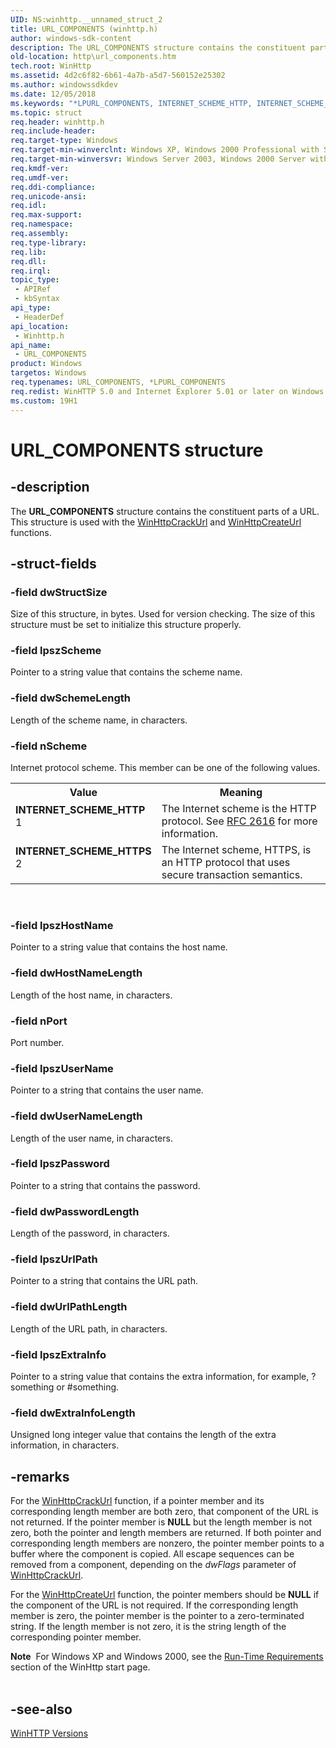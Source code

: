 ```yaml
---
UID: NS:winhttp.__unnamed_struct_2
title: URL_COMPONENTS (winhttp.h)
author: windows-sdk-content
description: The URL_COMPONENTS structure contains the constituent parts of a URL. This structure is used with the WinHttpCrackUrl and WinHttpCreateUrl functions.
old-location: http\url_components.htm
tech.root: WinHttp
ms.assetid: 4d2c6f82-6b61-4a7b-a5d7-560152e25302
ms.author: windowssdkdev
ms.date: 12/05/2018
ms.keywords: "*LPURL_COMPONENTS, INTERNET_SCHEME_HTTP, INTERNET_SCHEME_HTTPS, URL_COMPONENTS, URL_COMPONENTS structure [HTTP], URL_COMPONENTSW, http.url_components, winhttp/URL_COMPONENTS, winhttp_url_components_structure"
ms.topic: struct
req.header: winhttp.h
req.include-header: 
req.target-type: Windows
req.target-min-winverclnt: Windows XP, Windows 2000 Professional with SP3 [desktop apps only]
req.target-min-winversvr: Windows Server 2003, Windows 2000 Server with SP3 [desktop apps only]
req.kmdf-ver: 
req.umdf-ver: 
req.ddi-compliance: 
req.unicode-ansi: 
req.idl: 
req.max-support: 
req.namespace: 
req.assembly: 
req.type-library: 
req.lib: 
req.dll: 
req.irql: 
topic_type:
 - APIRef
 - kbSyntax
api_type:
 - HeaderDef
api_location:
 - Winhttp.h
api_name:
 - URL_COMPONENTS
product: Windows
targetos: Windows
req.typenames: URL_COMPONENTS, *LPURL_COMPONENTS
req.redist: WinHTTP 5.0 and Internet Explorer 5.01 or later on Windows XP and Windows 2000.
ms.custom: 19H1
---
```


# URL_COMPONENTS structure


## -description


The <b>URL_COMPONENTS</b> structure contains the constituent parts of a URL. This structure is used with the 
<a href="https://docs.microsoft.com/windows/desktop/api/winhttp/nf-winhttp-winhttpcrackurl">WinHttpCrackUrl</a> and 
<a href="https://docs.microsoft.com/windows/desktop/api/winhttp/nf-winhttp-winhttpcreateurl">WinHttpCreateUrl</a> functions.


## -struct-fields




### -field dwStructSize

Size of this structure, in bytes. Used for version checking. The size of this structure must be set to initialize this structure properly.


### -field lpszScheme

Pointer to a string value that contains the scheme name.


### -field dwSchemeLength

Length of the scheme name, in characters.


### -field nScheme

Internet protocol scheme.  This member can be one of the following values.

<table>
<tr>
<th>Value</th>
<th>Meaning</th>
</tr>
<tr>
<td width="40%"><a id="INTERNET_SCHEME_HTTP"></a><a id="internet_scheme_http"></a><dl>
<dt><b>INTERNET_SCHEME_HTTP</b></dt>
<dt>1</dt>
</dl>
</td>
<td width="60%">
The Internet scheme is the HTTP protocol.  See 
<a href="Http://go.microsoft.com/fwlink/p/?linkid=84048">RFC 2616</a> for more information.

</td>
</tr>
<tr>
<td width="40%"><a id="INTERNET_SCHEME_HTTPS"></a><a id="internet_scheme_https"></a><dl>
<dt><b>INTERNET_SCHEME_HTTPS</b></dt>
<dt>2</dt>
</dl>
</td>
<td width="60%">
The Internet scheme, HTTPS, is an HTTP protocol that uses secure transaction semantics.

</td>
</tr>
</table>
 


### -field lpszHostName

Pointer to a string value that contains the host name.


### -field dwHostNameLength

Length of the host name, in characters.


### -field nPort

Port number.


### -field lpszUserName

Pointer to a string  that contains the user name.


### -field dwUserNameLength

Length of the user name, in characters.


### -field lpszPassword

Pointer to a string  that contains the password.


### -field dwPasswordLength

Length of the password, in characters.


### -field lpszUrlPath

Pointer to a string  that contains the URL path.


### -field dwUrlPathLength

Length of the URL path, in characters.


### -field lpszExtraInfo

Pointer to a string value that contains the extra information, for example, ?something or #something.


### -field dwExtraInfoLength

Unsigned long integer value that contains the length of the extra information, in characters.


## -remarks



For the 
<a href="https://docs.microsoft.com/windows/desktop/api/winhttp/nf-winhttp-winhttpcrackurl">WinHttpCrackUrl</a> function, if a pointer member and its corresponding length member are both zero, that component of the URL is not returned. If the pointer member is <b>NULL</b> but the length member is not zero, both the pointer and length members are returned. If both pointer and corresponding length members are nonzero, the pointer member points to a buffer where the component is copied. All escape sequences can be removed from a component, depending on the 
<i>dwFlags</i> parameter of 
<a href="https://docs.microsoft.com/windows/desktop/api/winhttp/nf-winhttp-winhttpcrackurl">WinHttpCrackUrl</a>.

For the 
<a href="https://docs.microsoft.com/windows/desktop/api/winhttp/nf-winhttp-winhttpcreateurl">WinHttpCreateUrl</a> function, the pointer members should be <b>NULL</b> if the component of the URL is not required. If the corresponding length member is zero, the pointer member is the pointer to a zero-terminated string. If the length member is not zero, it is the string length of the corresponding pointer member.

<div class="alert"><b>Note</b>  For Windows XP and Windows 2000, see the <a href="https://docs.microsoft.com/windows/desktop/WinHttp/winhttp-start-page">Run-Time Requirements</a> section of the WinHttp start page.</div>
<div> </div>



## -see-also




<a href="https://docs.microsoft.com/windows/desktop/WinHttp/winhttp-versions">WinHTTP
		  Versions</a>
 

 

